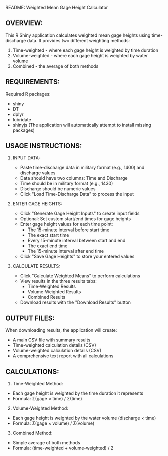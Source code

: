  README: Weighted Mean Gage Height Calculator

 OVERVIEW:
 ---------
 This R Shiny application calculates weighted mean gage heights using
 time-discharge data. It provides two different weighting methods:
   1. Time-weighted - where each gage height is weighted by time duration
   2. Volume-weighted - where each gage height is weighted by water volume
   3. Combined - the average of both methods

 REQUIREMENTS:
 ------------
 Required R packages:
   - shiny
   - DT
   - dplyr
   - lubridate
   - shinyjs
 (The application will automatically attempt to install missing packages)

 USAGE INSTRUCTIONS:
 ------------------
 1. INPUT DATA:
    - Paste time-discharge data in military format (e.g., 1400) and discharge values
    - Data should have two columns: Time and Discharge
    - Time should be in military format (e.g., 1430)
    - Discharge should be numeric values
    - Click "Load Time-Discharge Data" to process the input

 2. ENTER GAGE HEIGHTS:
    - Click "Generate Gage Height Inputs" to create input fields
    - Optional: Set custom start/end times for gage heights
    - Enter gage height values for each time point:
      * The 15-minute interval before start time
      * The exact start time
      * Every 15-minute interval between start and end
      * The exact end time
      * The 15-minute interval after end time
    - Click "Save Gage Heights" to store your entered values

 3. CALCULATE RESULTS:
    - Click "Calculate Weighted Means" to perform calculations
    - View results in the three results tabs:
      * Time-Weighted Results
      * Volume-Weighted Results
      * Combined Results
    - Download results with the "Download Results" button

 OUTPUT FILES:
------------
 When downloading results, the application will create:
- A main CSV file with summary results
- Time-weighted calculation details (CSV)
- Volume-weighted calculation details (CSV)
- A comprehensive text report with all calculations

 CALCULATIONS:
------------
 1. Time-Weighted Method:
- Each gage height is weighted by the time duration it represents
- Formula: Σ(gage × time) / Σ(time)

 2. Volume-Weighted Method:
- Each gage height is weighted by the water volume (discharge × time)
- Formula: Σ(gage × volume) / Σ(volume)

 3. Combined Method:
- Simple average of both methods
- Formula: (time-weighted + volume-weighted) / 2


